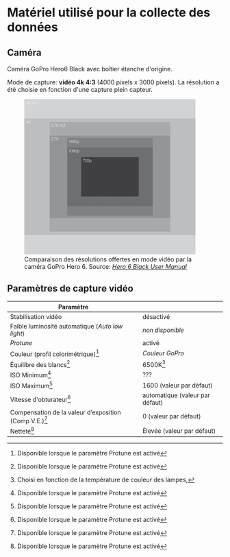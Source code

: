 # Matériel utilisé pour la collecte des données

## Caméra

Caméra GoPro Hero6 Black avec boîtier étanche d'origine.

Mode de capture: **vidéo 4k 4:3** (4000 pixels x 3000 pixels). La résolution a été choisie en fonction d'une capture plein capteur.

<figure>
    <img src="../assets/images/gopro-hero6-video-resolutions.webp" alt="Comparaison des résolutions offertes en mode vidéo par la caméra GoPro Hero 6" width="400">
    <figcaption>Comparaison des résolutions offertes en mode vidéo par la caméra GoPro Hero 6. Source: <cite><a href="https://gopro.com/content/dam/help/hero6-black/manuals/HERO6Black_UM_ENG_REVB.pdf">Hero 6 Black User Manual</a></cite></figcaption>
</figure>

## Paramètres de capture vidéo

| Paramètre                                              |                                 |
| ------------------------------------------------------ | ------------------------------- |
| Stabilisation vidéo                                    | désactivé                       |
| Faible luminosité automatique (_Auto low light_)       | _non disponible_                |
| _Protune_                                              | activé                          |
| Couleur (profil colorimétrique)[^1]                    | _Couleur GoPro_                 |
| Équilibre des blancs[^1]                               | 6500K[^2]                       |
| ISO Minimum[^1]                                        | ???                             |
| ISO Maximum[^1]                                        | 1600 (valeur par défaut)        |
| Vitesse d'obturateur[^1]                               | automatique (valeur par défaut) |
| Compensation de la valeur d’exposition (Comp V.E.)[^1] | 0 (valeur par défaut)           |
| Netteté[^1]                                            | Élevée (valeur par défaut)      |

[^1]: Disponible lorsque le paramètre Protune est activé
[^2]: Choisi en fonction de la température de couleur des lampes,
